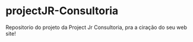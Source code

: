 # projectJR-Consultoria
Repositorio do projeto da Project Jr Consultoria, pra a ciração do seu web site!
